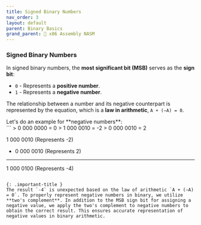 ```yaml
---
title: Signed Binary Numbers
nav_order: 3
layout: default
parent: Binary Basics
grand_parent: 🔲 x86 Assembly NASM
---
```


### **Signed Binary Numbers**

In signed binary numbers, the **most significant bit (MSB)** serves as the **sign bit**:

- `0` - Represents a **positive number**.
- `1` - Represents a **negative number**.

The relationship between a number and its negative counterpart is represented by the equation, which is a **law in arithmetic**, `A + (−A) = 0`.

<div class="code-example" markdown="1">
Let's do an example for **negative numbers**:
</div>
```
> 0 000 0000 = 0
> 1 000 0010 = -2
> 0 000 0010 = 2

  1 000 0010 (Represents -2)
+ 0 000 0010 (Represents 2)
------------
  1 000 0100 (Represents -4)
```

{: .important-title }
The result `-4` is unexpected based on the law of arithmetic `A + (−A) = 0`. To properly represent negative numbers in binary, we utilize **two's complement**. In addition to the MSB sign bit for assigning a negative value, we apply the two's complement to negative numbers to obtain the correct result. This ensures accurate representation of negative values in binary arithmetic.